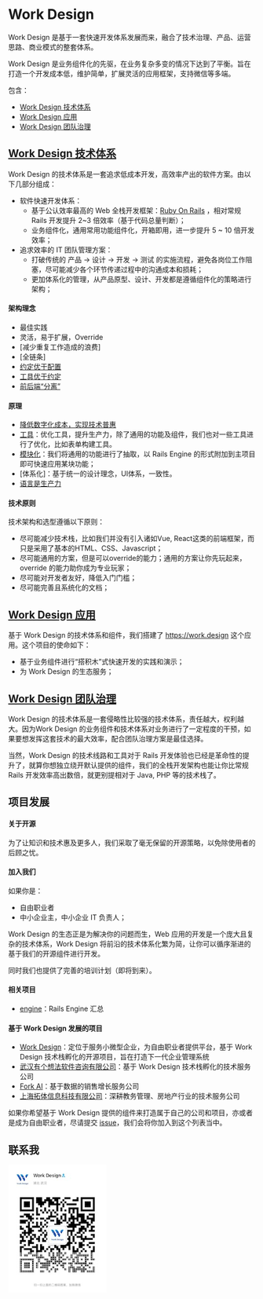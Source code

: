# Work Design

Work Design 是基于一套快速开发体系发展而来，融合了技术治理、产品、运营思路、商业模式的整套体系。

Work Design 是业务组件化的先驱，在业务复杂多变的情况下达到了平衡。旨在打造一个开发成本低，维护简单，扩展灵活的应用框架，支持微信等多端。

包含：

* [Work Design 技术体系](#Work-Design-技术体系)
* [Work Design 应用](#Work-Design-应用)
* [Work Design 团队治理](#Work-Design-团队治理)

## [Work Design 技术体系](stack)

Work Design 的技术体系是一套追求低成本开发，高效率产出的软件方案。由以下几部分组成：

* 软件快速开发体系：
  * 基于公认效率最高的 Web 全栈开发框架：[Ruby On Rails](https://github.com/rails/rails) ，相对常规 Rails 开发提升 2~3 倍效率（基于代码总量判断）；
  * 业务组件化，通用常用功能组件化，开箱即用，进一步提升 5 ~ 10 倍开发效率；
* 追求效率的 IT 团队管理方案：
  * 打破传统的 产品 -> 设计 -> 开发 -> 测试 的实施流程，避免各岗位工作阻塞，尽可能减少各个环节传递过程中的沟通成本和损耗；
  * 更加体系化的管理，从产品原型、设计、开发都是遵循组件化的策略进行架构；

#### 架构理念
* 最佳实践
* 灵活，易于扩展，Override
* [减少重复工作造成的浪费]
* [全链条]
* [约定优于配置](stack/default.md)
* [工具优于约定](stack/tools.md)
* [前后端“分离”](stack/full_stack.md)

#### 原理
* [降低数字化成本，实现技术普惠](stack/why_build_self.md)
* [工具](stack/tools.md)：优化工具，提升生产力，除了通用的功能及组件，我们也对一些工具进行了优化，比如表单构建工具。
* [模块化](stack/modular.md)：我们将通用的功能进行了抽取，以 Rails Engine 的形式附加到主项目即可快速应用某块功能；
* [体系化]：基于统一的设计理念，UI体系，一致性。
* [语言是生产力](stack/function-vs-object.md)

#### 技术原则
技术架构和选型遵循以下原则：
* 尽可能减少技术栈，比如我们并没有引入诸如Vue, React这类的前端框架，而只是采用了基本的HTML、CSS、Javascript；
* 尽可能通用的方案，但是可以override的能力；通用的方案让你先玩起来，override 的能力助你成为专业玩家；
* 尽可能对开发者友好，降低入门门槛；
* 尽可能完善且系统化的文档；

## [Work Design 应用](project)
基于 Work Design 的技术体系和组件，我们搭建了 https://work.design 这个应用。这个项目的使命如下：
* 基于业务组件进行“搭积木”式快速开发的实践和演示；
* 为 Work Design 的生态服务；

## [Work Design 团队治理](handbook)
Work Design 的技术体系是一套侵略性比较强的技术体系，责任越大，权利越大。因为Work Design 的业务组件和技术体系对业务进行了一定程度的干预，如果要想发挥这套技术的最大效率，配合团队治理方案是最佳选择。

当然，Work Design 的技术线路和工具对于 Rails 开发体验也已经是革命性的提升了，就算你想独立绕开默认提供的组件，我们的全栈开发架构也能让你比常规 Rails 开发效率高出数倍，就更别提相对于 Java, PHP 等的技术栈了。

## 项目发展

#### 关于开源
为了让知识和技术惠及更多人，我们采取了毫无保留的开源策略，以免除使用者的后顾之忧。

#### 加入我们
如果你是：

* 自由职业者
* 中小企业主，中小企业 IT 负责人；

Work Design 的生态正是为解决你的问题而生，Web 应用的开发是一个庞大且复杂的技术体系，Work Design 将前沿的技术体系化繁为简，让你可以循序渐进的基于我们的开源组件进行开发。

同时我们也提供了完善的培训计划（即将到来）。


#### 相关项目
* [engine](https://github.com/work-design/engine)：Rails Engine 汇总

#### 基于 Work Design 发展的项目
* [Work Design](https://github.com/work-design/work.design)：定位于服务小微型企业，为自由职业者提供平台，基于 Work Design 技术栈孵化的开源项目，旨在打造下一代企业管理系统
* [武汉有个想法软件咨询有限公司](https://github.com/yougexiangfa)：基于 Work Design 技术栈孵化的技术服务公司
* [Fork AI](https://forkai.cn)：基于数据的销售增长服务公司
* [上海拓体信息科技有限公司](http://www.tallty.com/)：深耕教务管理、房地产行业的技术服务公司

如果你希望基于 Work Design 提供的组件来打造属于自己的公司和项目，亦或者是成为自由职业者，尽请提交 [issue](https://github.com/work-design/home/issues)，我们会将你加入到这个列表当中。

## 联系我
![](assets/wechat.jpg)
